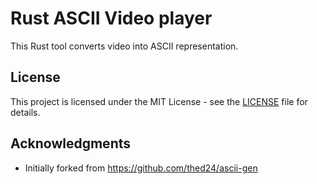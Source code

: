 # Rust ASCII Video player

This Rust tool converts video into ASCII representation.

## License

This project is licensed under the MIT License - see the [LICENSE](LICENSE) file for details.

## Acknowledgments

- Initially forked from https://github.com/thed24/ascii-gen
